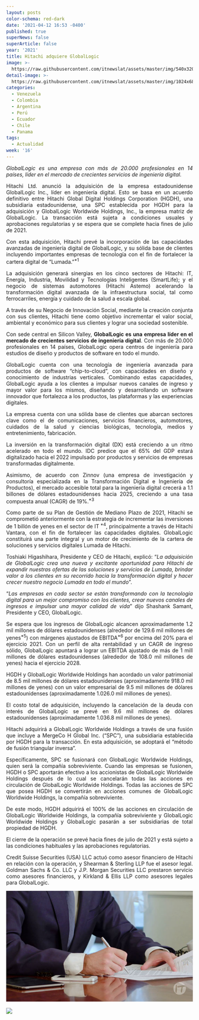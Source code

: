 ```yaml
---
layout: posts
color-schema: red-dark
date: '2021-04-12 16:53 -0400'
published: true
superNews: false
superArticle: false
year: '2021'
title: Hitachi adquiere GlobalLogic
image: >-
  https://raw.githubusercontent.com/itnewslat/assets/master/img/540x320/Firma-p.jpg
detail-image: >-
  https://raw.githubusercontent.com/itnewslat/assets/master/img/1024x680/Firma-g.jpg
categories:
  - Venezuela
  - Colombia
  - Argentina
  - Perú
  - Ecuador
  - Chile
  - Panama
tags:
  - Actualidad
week: '16'
---
```

<p style="text-align: justify;"><em>GlobalLogic es una empresa con más de 20.000 profesionales en 14 países, líder en el mercado de crecientes servicios de ingeniería digital.</em></p>
<p style="text-align: justify;">Hitachi Ltd. anunció la adquisición de la empresa estadounidense GlobalLogic Inc., líder en ingeniería digital. Esto se basa en un acuerdo definitivo entre Hitachi Global Digital Holdings Corporation (HGDH), una subsidiaria estadounidense, una SPC establecida por HGDH para la adquisición y GlobalLogic Worldwide Holdings, Inc., la empresa matriz de GlobalLogic. La transacción está sujeta a condiciones usuales y aprobaciones regulatorias y se espera que se complete hacia fines de julio de 2021.</p>
<p style="text-align: justify;">Con esta adquisición, Hitachi prevé la incorporación de las capacidades avanzadas de ingeniería digital de GlobalLogic, y su sólida base de clientes incluyendo importantes empresas de tecnología con el fin de fortalecer la cartera digital de “Lumada.”<sup>*1</sup></p>
<p style="text-align: justify;">La adquisición generará sinergias en los cinco sectores de Hitachi: IT, Energía, Industria, Movilidad y Tecnologías Inteligentes (SmartLife); y el negocio de sistemas automotores (Hitachi Astemo) acelerando la transformación digital avanzada de la infraestructura social, tal como ferrocarriles, energía y cuidado de la salud a escala global.</p>
<p style="text-align: justify;">A través de su Negocio de Innovación Social, mediante la creación conjunta con sus clientes, Hitachi tiene como objetivo incrementar el valor social, ambiental y económico para sus clientes y lograr una sociedad sostenible.</p>
<p style="text-align: justify;">Con sede central en Silicon Valley, <strong>GlobalLogic es una empresa líder en el mercado de crecientes servicios de ingeniería digital</strong>. Con más de 20.000 profesionales en 14 países, GlobalLogic opera centros de ingeniería para estudios de diseño y productos de software en todo el mundo.</p>
<p style="text-align: justify;">GlobalLogic cuenta con una tecnología de ingeniería avanzada para productos de software “chip-to-cloud”, con capacidades en diseño y conocimiento de industrias verticales. Combinando estas capacidades, GlobalLogic ayuda a los clientes a impulsar nuevos canales de ingreso y mayor valor para los mismos, diseñando y desarrollando un software innovador que fortalezca a los productos, las plataformas y las experiencias digitales.</p>
<p style="text-align: justify;">La empresa cuenta con una sólida base de clientes que abarcan sectores clave como el de comunicaciones, servicios financieros, automotores, cuidados de la salud y ciencias biológicas, tecnología, medios y entretenimiento, fabricación.</p>
<p style="text-align: justify;">La inversión en la transformación digital (DX) está creciendo a un ritmo acelerado en todo el mundo. IDC predice que el 65% del GDP estará digitalizado hacia el 2022 impulsado por productos y servicios de empresas transformadas digitalmente.</p>
<p style="text-align: justify;">Asimismo, de acuerdo con Zinnov (una empresa de investigación y consultoría especializada en la Transformación Digital e Ingeniería de Productos), el mercado accesible total para la ingeniería digital crecerá a 1.1 billones de dólares estadounidenses hacia 2025, creciendo a una tasa compuesta anual (CAGR) de 19%.<sup>*3</sup></p>
<p style="text-align: justify;">Como parte de su Plan de Gestión de Mediano Plazo de 2021, Hitachi se comprometió anteriormente con la estrategia de incrementar las inversiones de 1 billón de yenes en el sector de IT<sup> *4</sup>, principalmente a través de Hitachi Vantara, con el fin de fortalecer las capacidades digitales. GlobalLogic constituirá una parte integral y un motor de crecimiento de la cartera de soluciones y servicios digitales Lumada de Hitachi.</p>
<p style="text-align: justify;">Toshiaki Higashihara, Presidente y CEO de Hitachi, explicó: “<em>La adquisición de GlobalLogic crea una nueva y excitante oportunidad para Hitachi de expandir nuestras ofertas de las soluciones y servicios de Lumada, brindar valor a los clientes en su recorrido hacia la transformación digital y hacer crecer nuestro negocio Lumada en todo el mundo</em>”.</p>
<p style="text-align: justify;">“<em>Las empresas en cada sector se están transformando con la tecnología digital para un mejor compromiso con los clientes, crear nuevos canales de ingresos e impulsar una mayor calidad de vida</em>” dijo Shashank Samant, Presidente y CEO, GlobalLogic.</p>
<p style="text-align: justify;">Se espera que los ingresos de GlobalLogic alcancen aproximadamente 1.2 mil millones de dólares estadounidenses (alrededor de 129.6 mil millones de yenes<sup>*5</sup>) con márgenes ajustados de EBITDA<sup>*6</sup> por encima del 20% para el ejercicio 2021. Con un perfil de alta rentabilidad y un CAGR de ingreso sólido, GlobalLogic apuntará a lograr un EBITDA ajustado de más de 1 mill millones de dólares estadounidenses (alrededor de 108.0 mil millones de yenes) hacia el ejercicio 2028.</p>
<p style="text-align: justify;">HGDH y GlobalLogic Worldwide Holdings han acordado un valor patrimonial de 8.5 mil millones de dólares estadounidenses (aproximadamente 918.0 mil millones de yenes) con un valor empresarial de 9.5 mil millones de dólares estadounidenses (aproximadamente 1.026.0 mil millones de yenes).</p>
<p style="text-align: justify;">El costo total de adquisición, incluyendo la cancelación de la deuda con interés de GlobalLogic se prevé en 9.6 mil millones de dólares estadounidenses (aproximadamente 1.036.8 mil millones de yenes).</p>
<p style="text-align: justify;">Hitachi adquirirá a GlobalLogic Worldwide Holdings a través de una fusión que incluye a MergeCo H Global Inc. (“SPC”), una subsidiaria establecida por HGDH para la transacción. En esta adquisición, se adoptará el “método de fusión triangular inversa”.</p>
<p style="text-align: justify;">Específicamente, SPC se fusionará con GlobalLogic Worldwide Holdings, quien será la compañía sobreviviente. Cuando las empresas se fusionen, HGDH o SPC aportarán efectivo a los accionistas de GlobalLogic Worldwide Holdings después de lo cual se cancelarán todas las acciones en circulación de GlobalLogic Worldwide Holdings. Todas las acciones de SPC que posea HGDH se convertirán en acciones comunes de GlobalLogic Worldwide Holdings, la compañía sobreviviente.</p>
<p style="text-align: justify;">De este modo, HGDH adquirirá el 100% de las acciones en circulación de GlobalLogic Worldwide Holdings, la compañía sobreviviente y GlobalLogic Worldwide Holdings y GlobalLogic pasarán a ser subsidiarias de total propiedad de HGDH.</p>
<p style="text-align: justify;">El cierre de la operación se prevé hacia fines de julio de 2021 y está sujeto a las condiciones habituales y las aprobaciones regulatorias.</p>
<p style="text-align: justify;">Credit Suisse Securities (USA) LLC actuó como asesor financiero de Hitachi en relación con la operación, y Shearman &amp; Sterling LLP fue el asesor legal. Goldman Sachs &amp; Co. LLC y J.P. Morgan Securities LLC prestaron servicio como asesores financieros, y Kirkland &amp; Ellis LLP como asesores legales para GlobalLogic.</p>

![](https://raw.githubusercontent.com/itnewslat/assets/master/img/540x320/Firma-p.jpg)

<img src="https://tracker.metricool.com/c3po.jpg?hash=56f88a41e39ab42c063cc51676587a04"/>